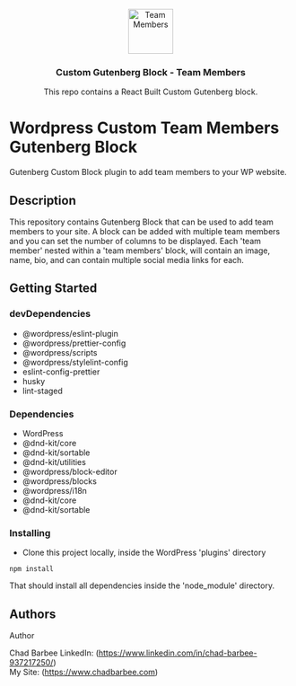 <!-- PROJECT LOGO -->
<br />
<div align="center">
  <a href="https://github.com/cbarbee-git/custom-gutenberg-blocks">
    <img src="https://chadbarbee.com/img/team-members.png" alt="Team Members" width="80" height="80">
  </a>

<h3 align="center">Custom Gutenberg Block - Team Members</h3>

  <p align="center">
    This repo contains a React Built Custom Gutenberg block.
	</p>
</div>

# Wordpress Custom Team Members Gutenberg Block

Gutenberg Custom Block plugin to add team members to your WP website.

## Description

This repository contains Gutenberg Block that can be used to add team members to your site. A block can be added with
multiple team members and
you can set the number of columns to be displayed. Each 'team member' nested within a 'team members' block,
will contain an image, name, bio, and can contain multiple social media links for each.

## Getting Started

### devDependencies

* @wordpress/eslint-plugin
* @wordpress/prettier-config
* @wordpress/scripts
* @wordpress/stylelint-config
* eslint-config-prettier
* husky
* lint-staged

### Dependencies

* WordPress
* @dnd-kit/core
* @dnd-kit/sortable
* @dnd-kit/utilities
* @wordpress/block-editor
* @wordpress/blocks
* @wordpress/i18n
* @dnd-kit/core
* @dnd-kit/sortable

### Installing

* Clone this project locally, inside the WordPress 'plugins' directory

```
npm install
```

That should install all dependencies inside the 'node_module' directory.

## Authors

Author

Chad Barbee
LinkedIn: (https://www.linkedin.com/in/chad-barbee-937217250/)<br />
My Site: (https://www.chadbarbee.com)


